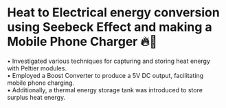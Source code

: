 # Heat to Electrical energy conversion using Seebeck Effect and making a Mobile Phone Charger 🔥📲

• Investigated various techniques for capturing and storing heat energy with Peltier modules. <br/>
• Employed a Boost Converter to produce a 5V DC output, facilitating mobile phone charging. <br/>
• Additionally, a thermal energy storage tank was introduced to store surplus heat energy. <br/>
